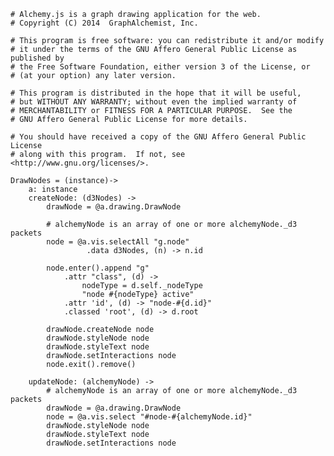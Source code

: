     # Alchemy.js is a graph drawing application for the web.
    # Copyright (C) 2014  GraphAlchemist, Inc.

    # This program is free software: you can redistribute it and/or modify
    # it under the terms of the GNU Affero General Public License as published by
    # the Free Software Foundation, either version 3 of the License, or
    # (at your option) any later version.

    # This program is distributed in the hope that it will be useful,
    # but WITHOUT ANY WARRANTY; without even the implied warranty of
    # MERCHANTABILITY or FITNESS FOR A PARTICULAR PURPOSE.  See the
    # GNU Affero General Public License for more details.

    # You should have received a copy of the GNU Affero General Public License
    # along with this program.  If not, see <http://www.gnu.org/licenses/>.

    DrawNodes = (instance)->
        a: instance
        createNode: (d3Nodes) ->
            drawNode = @a.drawing.DrawNode

            # alchemyNode is an array of one or more alchemyNode._d3 packets
            node = @a.vis.selectAll "g.node"
                     .data d3Nodes, (n) -> n.id

            node.enter().append "g"
                .attr "class", (d) ->
                    nodeType = d.self._nodeType
                    "node #{nodeType} active"
                .attr 'id', (d) -> "node-#{d.id}"
                .classed 'root', (d) -> d.root

            drawNode.createNode node
            drawNode.styleNode node
            drawNode.styleText node
            drawNode.setInteractions node
            node.exit().remove()

        updateNode: (alchemyNode) ->
            # alchemyNode is an array of one or more alchemyNode._d3 packets
            drawNode = @a.drawing.DrawNode
            node = @a.vis.select "#node-#{alchemyNode.id}"
            drawNode.styleNode node
            drawNode.styleText node
            drawNode.setInteractions node
